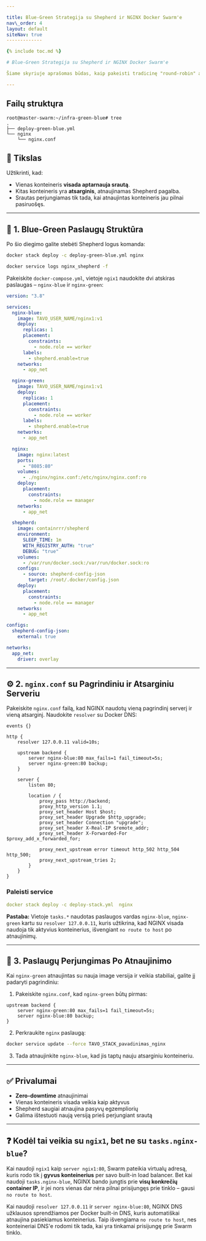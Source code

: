 ```yaml
---

title: Blue-Green Strategija su Shepherd ir NGINX Docker Swarm'e
nav\_order: 4
layout: default
siteNav: true
-------------

{% include toc.md %}

# Blue-Green Strategija su Shepherd ir NGINX Docker Swarm'e

Šiame skyriuje aprašomas būdas, kaip pakeisti tradicinę "round-robin" atnaujinimo strategiją į **aktyvaus–pasyvaus (blue-green)** modelį naudojant `containrrr/shepherd`, `Docker Swarm` ir `NGINX` kaip reverse proxy.

---
```

## Failų struktųra
```
root@master-swarm:~/infra-green-blue# tree
.
├── deploy-green-blue.yml
└── nginx
    └── nginx.conf
```

## 🎯 Tikslas

Užtikrinti, kad:

* Vienas konteineris **visada aptarnauja srautą**.
* Kitas konteineris yra **atsarginis**, atnaujinamas Shepherd pagalba.
* Srautas perjungiamas tik tada, kai atnaujintas konteineris jau pilnai pasiruošęs.

---

## 🔧 1. Blue-Green Paslaugų Struktūra

Po šio diegimo galite stebėti Shepherd logus komanda:

```bash
docker stack deploy -c deploy-green-blue.yml nginx

docker service logs nginx_shepherd -f
```

Pakeiskite `docker-compose.yml`, vietoje `ngix1` naudokite dvi atskiras paslaugas – `nginx-blue` ir `nginx-green`:

```yaml
version: "3.8"

services:
  nginx-blue:
    image: TAVO_USER_NAME/nginx1:v1
    deploy:
      replicas: 1
      placement:
        constraints:
          - node.role == worker
      labels:
        - shepherd.enable=true
    networks:
      - app_net

  nginx-green:
    image: TAVO_USER_NAME/nginx1:v1
    deploy:
      replicas: 1
      placement:
        constraints:
          - node.role == worker
      labels:
        - shepherd.enable=true
    networks:
      - app_net

  nginx:
    image: nginx:latest
    ports:
      - "8085:80"
    volumes:
      - ./nginx/nginx.conf:/etc/nginx/nginx.conf:ro
    deploy:
      placement:
        constraints:
          - node.role == manager
    networks:
      - app_net

  shepherd:
    image: containrrr/shepherd
    environment:
      SLEEP_TIME: 1m
      WITH_REGISTRY_AUTH: "true"
      DEBUG: "true"
    volumes:
      - /var/run/docker.sock:/var/run/docker.sock:ro
    configs:
      - source: shepherd-config-json
        target: /root/.docker/config.json
    deploy:
      placement:
        constraints:
          - node.role == manager
    networks:
      - app_net

configs:
  shepherd-config-json:
    external: true

networks:
  app_net:
    driver: overlay
```

---

## ⚙️ 2. `nginx.conf` su Pagrindiniu ir Atsarginiu Serveriu

Pakeiskite `nginx.conf` failą, kad NGINX naudotų vieną pagrindinį serverį ir vieną atsarginį. Naudokite `resolver` su Docker DNS:

```nginx
events {}

http {
    resolver 127.0.0.11 valid=10s;

    upstream backend {
        server nginx-blue:80 max_fails=1 fail_timeout=5s;
        server nginx-green:80 backup;
    }

    server {
        listen 80;

        location / {
            proxy_pass http://backend;
            proxy_http_version 1.1;
            proxy_set_header Host $host;
            proxy_set_header Upgrade $http_upgrade;
            proxy_set_header Connection "upgrade";
            proxy_set_header X-Real-IP $remote_addr;
            proxy_set_header X-Forwarded-For $proxy_add_x_forwarded_for;

            proxy_next_upstream error timeout http_502 http_504 http_500;
            proxy_next_upstream_tries 2;
        }
    }
}
```

### Paleisti service

```yml
docker stack deploy -c deploy-stack.yml  nginx
```
**Pastaba:** Vietoje `tasks.*` naudotas paslaugos vardas `nginx-blue`, `nginx-green` kartu su `resolver 127.0.0.11`, kuris užtikrina, kad NGINX visada naudoja tik aktyvius konteinerius, išvengiant `no route to host` po atnaujinimų.

---

## 🔁 3. Paslaugų Perjungimas Po Atnaujinimo

Kai `nginx-green` atnaujintas su nauja image versija ir veikia stabiliai, galite jį padaryti pagrindiniu:

1. Pakeiskite `nginx.conf`, kad `nginx-green` būtų pirmas:

```nginx
upstream backend {
    server nginx-green:80 max_fails=1 fail_timeout=5s;
    server nginx-blue:80 backup;
}
```

2. Perkraukite `nginx` paslaugą:

```bash
docker service update --force TAVO_STACK_pavadinimas_nginx
```

3. Tada atnaujinkite `nginx-blue`, kad jis taptų nauju atsarginiu konteineriu.

---

## ✅ Privalumai

* **Zero-downtime** atnaujinimai
* Vienas konteineris visada veikia kaip aktyvus
* Shepherd saugiai atnaujina pasyvų egzempliorių
* Galima ištestuoti naują versiją prieš perjungiant srautą

---

## ❓ Kodėl tai veikia su `ngix1`, bet ne su `tasks.nginx-blue`?

Kai naudoji `ngix1` kaip `server ngix1:80`, Swarm pateikia virtualų adresą, kuris rodo tik į **gyvus konteinerius** per savo built-in load balancer. Bet kai naudoji `tasks.nginx-blue`, NGINX bando jungtis prie **visų konkrečių container IP**, ir jei nors vienas dar nėra pilnai prisijungęs prie tinklo – gausi `no route to host`.

Kai naudoji `resolver 127.0.0.11` ir `server nginx-blue:80`, NGINX DNS užklausos sprendžiamos per Docker built-in DNS, kuris automatiškai atnaujina pasiekiamus konteinerius. Taip išvengiama `no route to host`, nes konteineriai DNS'e rodomi tik tada, kai yra tinkamai prisijungę prie Swarm tinklo.
